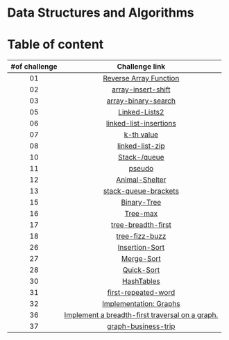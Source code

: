 # Data Structures and Algorithms

# Table of content

| #of challenge|Challenge link  | 
| :---: | :---: |
| 01 | [Reverse Array Function](./code-challenges/ch1-array-reverse/README.md) |
| 02 | [array-insert-shift](./code-challenges/ch2-array-insert-shift/README.md) |
| 03 | [array-binary-search](./code-challenges/ch3-array-binary-search/README.md) 
| 05 | [Linked-Lists2](./linked-list/readme/single.list.md) |
| 06 | [linked-list-insertions](./linked-list/readme/extend.md) |
| 07 | [k-th value](./linked-list/readme/kth.md) |
| 08 | [linked-list-zip](./linked-list/readme/zipList.md) |
| 10 | [Stack-/queue](./stack-and-queue/read/stack.md) |
| 11 | [pseudo](./stack-and-queue/read/pseudo.md) |
| 12 | [Animal-Shelter](./stack-and-queue/read/animal.md) |
| 13 | [stack-queue-brackets](./stack-and-queue/read/bracket.md) |
| 15 | [Binary-Tree](./tree/read/binary%26BST.md) |
| 16 | [Tree-max](./tree/read/max.md) |
| 17 | [tree-breadth-first](./tree/read/breadth.md) |
| 18 | [tree-fizz-buzz](./tree/read/fizzbuzz.md) |
| 26 | [Insertion-Sort](./new-group/insertion.md) |
| 27 | [Merge-Sort](./new-group/merge-sort.md) |
| 28 | [Quick-Sort](./new-group/QuickSort/Quick-Sort.md) |
| 30 | [HashTables](./new-group/hashtables/readme/hashtable.md) |
| 31 | [first-repeated-word](./new-group/hashtables/readme/firstRepeated.md) |
| 32 | [Implementation: Graphs](./graphs/readme/readme.md) |
| 36 | [Implement a breadth-first traversal on a graph.](./graphs/readme/breadth.md) |
| 37 | [graph-business-trip](./graphs/readme/businessTrip.md) |